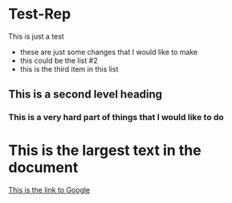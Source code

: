 # Test-Rep
This is just a test

- these are just some changes that I would like to make
- this could be the list #2
- this is the third item in this list

## This is a second level heading
### This is a very hard part of things that I would like to do
# This is the largest text in the document


[This is the link to Google](https://www.google.com)


